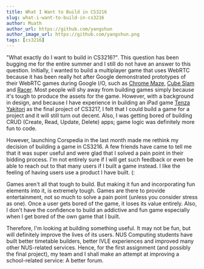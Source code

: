 ```yaml
---
title: What I Want to Build in CS3216
slug: what-i-want-to-build-in-cs3216
author: Muath
author_url: https://github.com/yangshun
author_image_url: https://github.com/yangshun.png
tags: [cs3216]
---
```


"What exactly do I want to build in CS3216?". This question has been bugging me for the entire summer and I still do not have an answer to this question. Initially, I wanted to build a multiplayer game that uses WebRTC because it has been really hot after Google demonstrated prototypes of their WebRTC games during Google I/O, such as [Chrome Maze](http://chrome.com/maze/), [Cube Slam](https://www.cubeslam.com/) and [Racer](http://www.chrome.com/racer). <!--truncate-->Most people will shy away from building games simply because it's tough to produce the assets for the game. However, with a background in design, and because I have experience in building an iPad game [Tenza Yakitori](http://www.youtube.com/watch?v=wI-4l_FhHsk) as the final project of CS3217, I felt that I could build a game for a project and it will still turn out decent. Also, I was getting bored of building CRUD (Create, Read, Update, Delete) apps; game logic was definitely more fun to code.

However, launching Corspedia in the last month made me rethink my decision of building a game in CS3216. A few friends have came to tell me that it was super useful and were glad that I solved a pain point in their bidding process. I'm not entirely sure if I will get such feedback or even be able to reach out to that many users if I built a game instead. I like the feeling of having users use a product I have built. (:

Games aren't all that tough to build. But making it fun and incorporating fun elements into it, is extremely tough. Games are there to provide entertainment, not so much to solve a pain point (unless you consider stress as one). Once a user gets bored of the game, it loses its value entirely. Also, I don't have the confidence to build an addictive and fun game especially when I get bored of the own game that I built.

Therefore, I'm looking at building something useful. It may not be fun, but will definitely improve the lives of its users. NUS Computing students have built better timetable builders, better IVLE experiences and improved many other NUS-related services. Hence, for the first assignment (and possibly the final project), my team and I shall make an attempt at improving a school-related service: A better forum.

